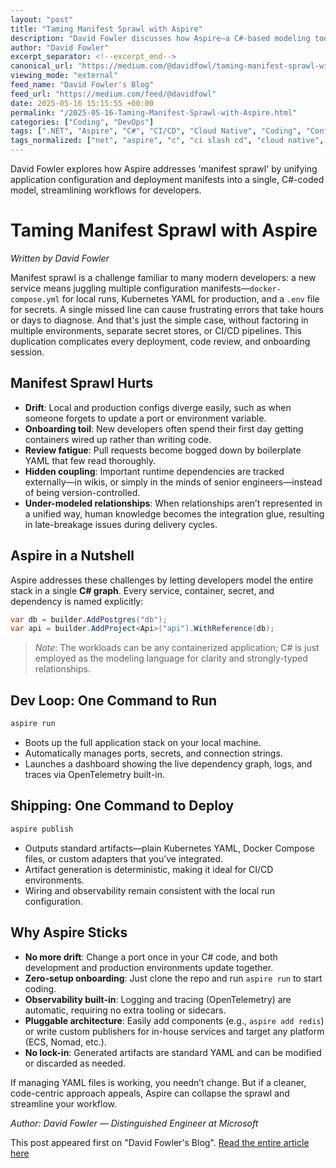 ```yaml
---
layout: "post"
title: "Taming Manifest Sprawl with Aspire"
description: "David Fowler discusses how Aspire—a C#-based modeling tool—streamlines local development and deployment by consolidating application manifests, reducing drift, and improving developer experience. Learn how one model can eliminate repetitive YAML and automate configuration for local and cloud environments."
author: "David Fowler"
excerpt_separator: <!--excerpt_end-->
canonical_url: "https://medium.com/@davidfowl/taming-manifest-sprawl-with-aspire-1ad938379433?source=rss-8163234c98f0------2"
viewing_mode: "external"
feed_name: "David Fowler's Blog"
feed_url: "https://medium.com/feed/@davidfowl"
date: 2025-05-16 15:15:55 +00:00
permalink: "/2025-05-16-Taming-Manifest-Sprawl-with-Aspire.html"
categories: ["Coding", "DevOps"]
tags: [".NET", "Aspire", "C#", "CI/CD", "Cloud Native", "Coding", "Configuration Management", "Developer Experience", "DevOps", "Docker", "Docker Compose", "Kubernetes", "OpenTelemetry", "Posts", "Service Modeling", "Software Development"]
tags_normalized: ["net", "aspire", "c", "ci slash cd", "cloud native", "coding", "configuration management", "developer experience", "devops", "docker", "docker compose", "kubernetes", "opentelemetry", "posts", "service modeling", "software development"]
---
```


David Fowler explores how Aspire addresses 'manifest sprawl' by unifying application configuration and deployment manifests into a single, C#-coded model, streamlining workflows for developers.<!--excerpt_end-->

# Taming Manifest Sprawl with Aspire

*Written by David Fowler*

Manifest sprawl is a challenge familiar to many modern developers: a new service means juggling multiple configuration manifests—`docker-compose.yml` for local runs, Kubernetes YAML for production, and a `.env` file for secrets. A single missed line can cause frustrating errors that take hours or days to diagnose. And that's just the simple case, without factoring in multiple environments, separate secret stores, or CI/CD pipelines. This duplication complicates every deployment, code review, and onboarding session.

## Manifest Sprawl Hurts

- **Drift**: Local and production configs diverge easily, such as when someone forgets to update a port or environment variable.
- **Onboarding toil**: New developers often spend their first day getting containers wired up rather than writing code.
- **Review fatigue**: Pull requests become bogged down by boilerplate YAML that few read thoroughly.
- **Hidden coupling**: Important runtime dependencies are tracked externally—in wikis, or simply in the minds of senior engineers—instead of being version-controlled.
- **Under-modeled relationships**: When relationships aren’t represented in a unified way, human knowledge becomes the integration glue, resulting in late-breakage issues during delivery cycles.

## Aspire in a Nutshell

Aspire addresses these challenges by letting developers model the entire stack in a single **C# graph**. Every service, container, secret, and dependency is named explicitly:

```csharp
var db = builder.AddPostgres("db");
var api = builder.AddProject<Api>("api").WithReference(db);
```

> *Note*: The workloads can be any containerized application; C# is just employed as the modeling language for clarity and strongly-typed relationships.

## Dev Loop: One Command to Run

```bash
aspire run
```

- Boots up the full application stack on your local machine.
- Automatically manages ports, secrets, and connection strings.
- Launches a dashboard showing the live dependency graph, logs, and traces via OpenTelemetry built-in.

## Shipping: One Command to Deploy

```bash
aspire publish
```

- Outputs standard artifacts—plain Kubernetes YAML, Docker Compose files, or custom adapters that you’ve integrated.
- Artifact generation is deterministic, making it ideal for CI/CD environments.
- Wiring and observability remain consistent with the local run configuration.

## Why Aspire Sticks

- **No more drift**: Change a port once in your C# code, and both development and production environments update together.
- **Zero-setup onboarding**: Just clone the repo and run `aspire run` to start coding.
- **Observability built-in**: Logging and tracing (OpenTelemetry) are automatic, requiring no extra tooling or sidecars.
- **Pluggable architecture**: Easily add components (e.g., `aspire add redis`) or write custom publishers for in-house services and target any platform (ECS, Nomad, etc.).
- **No lock-in**: Generated artifacts are standard YAML and can be modified or discarded as needed.

If managing YAML files is working, you needn’t change. But if a cleaner, code-centric approach appeals, Aspire can collapse the sprawl and streamline your workflow.

*Author: David Fowler — Distinguished Engineer at Microsoft*

This post appeared first on "David Fowler's Blog". [Read the entire article here](https://medium.com/@davidfowl/taming-manifest-sprawl-with-aspire-1ad938379433?source=rss-8163234c98f0------2)
